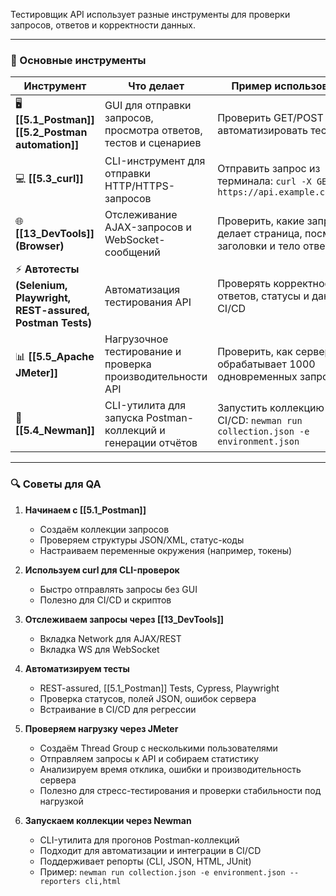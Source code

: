 Тестировщик API использует разные инструменты для проверки запросов, ответов и корректности данных.  

---

### 🔹 Основные инструменты

| Инструмент                                                          | Что делает                                                       | Пример использования                                                          |
| ------------------------------------------------------------------- | ---------------------------------------------------------------- | ----------------------------------------------------------------------------- |
| 🖥️ **[[5.1_Postman]]** **[[5.2_Postman automation]]**              | GUI для отправки запросов, просмотра ответов, тестов и сценариев | Проверить GET/POST запрос, автоматизировать тесты                             |
| 💻 **[[5.3_curl]]**                                                 | CLI-инструмент для отправки HTTP/HTTPS-запросов                  | Отправить запрос из терминала: `curl -X GET https://api.example.com/users`    |
| 🌐 **[[13_DevTools]] (Browser)**                                    | Отслеживание AJAX-запросов и WebSocket-сообщений                 | Проверить, какие запросы делает страница, посмотреть заголовки и тело ответа  |
| ⚡ **Автотесты (Selenium, Playwright, REST-assured, Postman Tests)** | Автоматизация тестирования API                                   | Проверять корректность ответов, статусы и данные в CI/CD                      |
| 📊 **[[5.5_Apache JMeter]]**                                        | Нагрузочное тестирование и проверка производительности API       | Проверить, как сервер обрабатывает 1000 одновременных запросов                |
| 🤖 **[[5.4_Newman]]**                                               | CLI-утилита для запуска Postman-коллекций и генерации отчётов    | Запустить коллекцию в CI/CD: `newman run collection.json -e environment.json` |

---

### 🔍 Советы для QA

1. **Начинаем с [[5.1_Postman]]**  
   - Создаём коллекции запросов  
   - Проверяем структуры JSON/XML, статус-коды  
   - Настраиваем переменные окружения (например, токены)  

2. **Используем curl для CLI-проверок**  
   - Быстро отправлять запросы без GUI  
   - Полезно для CI/CD и скриптов  

3. **Отслеживаем запросы через [[13_DevTools]]**  
   - Вкладка Network для AJAX/REST  
   - Вкладка WS для WebSocket  

4. **Автоматизируем тесты**  
   - REST-assured, [[5.1_Postman]] Tests, Cypress, Playwright  
   - Проверка статусов, полей JSON, ошибок сервера  
   - Встраивание в CI/CD для регрессии  

5. **Проверяем нагрузку через JMeter**  
   - Создаём Thread Group с несколькими пользователями  
   - Отправляем запросы к API и собираем статистику  
   - Анализируем время отклика, ошибки и производительность сервера  
   - Полезно для стресс-тестирования и проверки стабильности под нагрузкой  

6. **Запускаем коллекции через Newman**  
   - CLI-утилита для прогонов Postman-коллекций  
   - Подходит для автоматизации и интеграции в CI/CD  
   - Поддерживает репорты (CLI, JSON, HTML, JUnit)  
   - Пример: `newman run collection.json -e environment.json --reporters cli,html`

 

